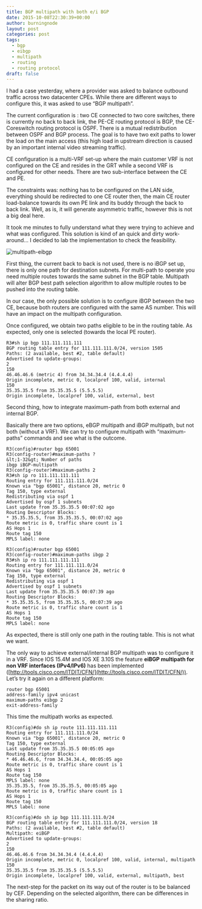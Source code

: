 ```yaml
---
title: BGP multipath with both e/i BGP
date: 2015-10-08T22:30:39+00:00
author: burningnode
layout: post
categories: post
tags:
  - bgp
  - eibgp
  - multipath
  - routing
  - routing protocol
draft: false
---
```


I had a case yesterday, where a provider was asked to balance outbound traffic across two datacenter CPEs. While there are different ways to configure this, it was asked to use &#8220;BGP multipath&#8221;.  

The current configuration is : two CE connected to two core switches, there is currently no back to back link, the PE-CE routing protocol is BGP, the CE-Coreswitch routing protocol is OSPF. There is a mutual redistribution between OSPF and BGP process. The goal is to have two exit paths to lower the load on the main access (this high load in upstream direction is caused by an important internal video streaming traffic).  

CE configuration is a multi-VRF set-up where the main customer VRF is not configured on the CE and resides in the GRT while a second VRF is configured for other needs. There are two sub-interface between the CE and PE.  

The constraints was: nothing has to be configured on the LAN side, everything should be redirected to one CE router then, the main CE router load-balance towards its own PE link and its buddy through the back to back link. Well, as is, it will generate asymmetric traffic, however this is not a big deal here.  

It took me minutes to fully understand what they were trying to achieve and what was configured. This solution is kind of an quick and dirty work-around&#8230; I decided to lab the implementation to check the feasibility.  

![multipath-eibgp](/multipath-eibgp.png)

First thing, the current back to back is not used, there is no iBGP set up, there is only one path for destination subnets. For multi-path to operate you need multiple routes towards the same subnet in the BGP table. Multipath will alter BGP best path selection algorithm to allow multiple routes to be pushed into the routing table.  

In our case, the only possible solution is to configure iBGP between the two CE, because both routers are configured with the same AS number. This will have an impact on the multipath configuration.  

Once configured, we obtain two paths eligible to be in the routing table. As expected, only one is selected (towards the local PE router).  

```
R3#sh ip bgp 111.111.111.111
BGP routing table entry for 111.111.111.0/24, version 1505
Paths: (2 available, best #2, table default)
Advertised to update-groups:
2
150
46.46.46.6 (metric 4) from 34.34.34.4 (4.4.4.4)
Origin incomplete, metric 0, localpref 100, valid, internal
150
35.35.35.5 from 35.35.35.5 (5.5.5.5)
Origin incomplete, localpref 100, valid, external, best

```

Second thing, how to integrate maximum-path from both external and internal BGP.  

Basically there are two options, eBGP multipath and iBGP multipath, but not both (without a VRF). We can try to configure multipath with &#8220;maximum-paths&#8221; commands and see what is the outcome.  

```
R3(config)#router bgp 65001
R3(config-router)#maximum-paths ?
&lt;1-32&gt; Number of paths
ibgp iBGP-multipath
R3(config-router)#maximum-paths 2
R3#sh ip ro 111.111.111.111
Routing entry for 111.111.111.0/24
Known via "bgp 65001", distance 20, metric 0
Tag 150, type external
Redistributing via ospf 1
Advertised by ospf 1 subnets
Last update from 35.35.35.5 00:07:02 ago
Routing Descriptor Blocks:
* 35.35.35.5, from 35.35.35.5, 00:07:02 ago
Route metric is 0, traffic share count is 1
AS Hops 1
Route tag 150
MPLS label: none

R3(config)#router bgp 65001
R3(config-router)#maximum-paths ibgp 2
R3#sh ip ro 111.111.111.111
Routing entry for 111.111.111.0/24
Known via "bgp 65001", distance 20, metric 0
Tag 150, type external
Redistributing via ospf 1
Advertised by ospf 1 subnets
Last update from 35.35.35.5 00:07:39 ago
Routing Descriptor Blocks:
* 35.35.35.5, from 35.35.35.5, 00:07:39 ago
Route metric is 0, traffic share count is 1
AS Hops 1
Route tag 150
MPLS label: none
```

As expected, there is still only one path in the routing table. This is not what we want.  

The only way to achieve external/internal BGP multipath was to configure it in a VRF. Since IOS 15.4M and IOS XE 3.10S the feature **eiBGP multipath for non VRF interfaces (IPv4/IPv6)** has been implemented ([http://tools.cisco.com/ITDIT/CFN/](http://tools.cisco.com/ITDIT/CFN/)). Let&#8217;s try it again on a different platform:  

```
router bgp 65001
address-family ipv4 unicast 
maximum-paths eibgp 2
exit-address-family

```

This time the multipath works as expected.

```
R3(config)#do sh ip route 111.111.111.111
Routing entry for 111.111.111.0/24
Known via "bgp 65001", distance 20, metric 0
Tag 150, type external
Last update from 35.35.35.5 00:05:05 ago
Routing Descriptor Blocks:
* 46.46.46.6, from 34.34.34.4, 00:05:05 ago
Route metric is 0, traffic share count is 1
AS Hops 1
Route tag 150
MPLS label: none
35.35.35.5, from 35.35.35.5, 00:05:05 ago
Route metric is 0, traffic share count is 1
AS Hops 1
Route tag 150
MPLS label: none

R3(config)#do sh ip bgp 111.111.111.0/24
BGP routing table entry for 111.111.111.0/24, version 18
Paths: (2 available, best #2, table default)
Multipath: eiBGP
Advertised to update-groups:
2
150
46.46.46.6 from 34.34.34.4 (4.4.4.4)
Origin incomplete, metric 0, localpref 100, valid, internal, multipath
150
35.35.35.5 from 35.35.35.5 (5.5.5.5)
Origin incomplete, localpref 100, valid, external, multipath, best

```

The next-step for the packet on its way out of the router is to be balanced by CEF. Depending on the selected algorithm, there can be differences in the sharing ratio.